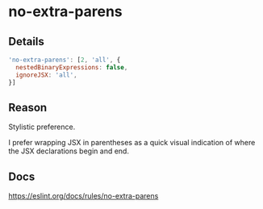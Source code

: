 # no-extra-parens

## Details

```javascript
'no-extra-parens': [2, 'all', {
  nestedBinaryExpressions: false,
  ignoreJSX: 'all',
}]
```

## Reason

Stylistic preference.

I prefer wrapping JSX in parentheses as a quick visual indication of where the JSX declarations begin and end.

## Docs

<https://eslint.org/docs/rules/no-extra-parens>

